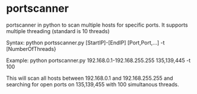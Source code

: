 # portscanner
portscanner in python to scan multiple hosts for specific ports.
It supports multiple threading (standard is 10 threads)


Syntax:
python portsscanner.py [StartIP]-[EndIP] [Port,Port,...] -t [NumberOfThreads}

Example:
python portscanner.py 192.168.0.1-192.168.255.255 135,139,445 -t 100

This will scan all hosts between 192.168.0.1 and 192.168.255.255 and searching for open ports on 135,139,455 with 100 simultanous threads.
